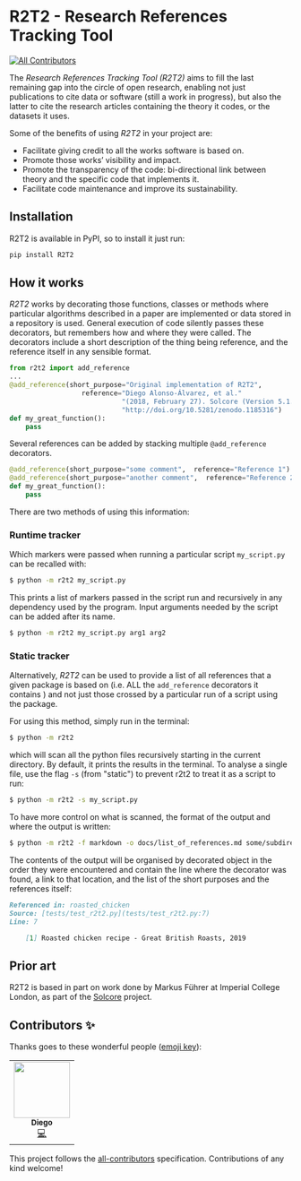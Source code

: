 # R2T2 - Research References Tracking Tool
<!-- ALL-CONTRIBUTORS-BADGE:START - Do not remove or modify this section -->
[![All Contributors](https://img.shields.io/badge/all_contributors-1-orange.svg?style=flat-square)](#contributors-)
<!-- ALL-CONTRIBUTORS-BADGE:END -->

The *Research References Tracking Tool (R2T2)* aims to fill the last remaining gap into the circle of open research, enabling not just publications to cite data or software (still a work in progress), but also the latter to cite the research articles containing the theory it codes, or the datasets it uses.

Some of the benefits of using *R2T2* in your project are:

- Facilitate giving credit to all the works software is based on. 
- Promote those works’ visibility and impact.
- Promote the transparency of the code: bi-directional link between theory and
 the specific code that implements it.
- Facilitate code maintenance and improve its sustainability.

## Installation

R2T2 is available in PyPI, so to install it just run:

```bash
pip install R2T2
```

## How it works

*R2T2* works by decorating those functions, classes or methods where
 particular algorithms described in a paper are implemented or data stored in
  a repository is used. General execution of code silently passes these
   decorators, but remembers how and where they were called. 
   The decorators include a short description of the thing being reference, and
    the reference itself in any sensible format.

```python
from r2t2 import add_reference
...
@add_reference(short_purpose="Original implementation of R2T2", 
                  reference="Diego Alonso-Álvarez, et al."
                            "(2018, February 27). Solcore (Version 5.1.0). Zenodo."
                            "http://doi.org/10.5281/zenodo.1185316")
def my_great_function():
    pass
```

Several references can be added by stacking multiple `@add_reference
` decorators.

```python
@add_reference(short_purpose="some comment",  reference="Reference 1")
@add_reference(short_purpose="another comment",  reference="Reference 2")
def my_great_function():
    pass
```

There are two methods of using this information:

### Runtime tracker

Which markers were passed when running a particular script `my_script.py` can be recalled with:
 
 ```bash 
$ python -m r2t2 my_script.py
```
 
This prints a list of markers passed in the script run and recursively in any
 dependency used by the program. Input arguments needed by the script can be
  added after its name.

 ```bash 
$ python -m r2t2 my_script.py arg1 arg2
```

### Static tracker

Alternatively, *R2T2* can be used to provide a list of all references that a
 given package is based on (i.e. ALL the `add_reference` decorators it contains
 ) and not just those crossed by a particular run of a script using the package.

For using this method, simply run in the terminal:

```bash 
$ python -m r2t2
```

which will scan all the python files recursively starting in the current
 directory. By default, it prints the results in the terminal. To analyse a single file, use the flag `-s` (from "static") to prevent r2t2 to treat it as a script to run:

 ```bash 
$ python -m r2t2 -s my_script.py
```
 
To have more control on what is scanned, the format of the output and where the
 output is written:

```bash 
$ python -m r2t2 -f markdown -o docs/list_of_references.md some/subdirectory 
```

The contents of the output will be organised by decorated object in the
 order they were encountered 
 and contain the line where the decorator was found, a link to that location, and the list of the short purposes and the references itself:

```markdown
Referenced in: roasted_chicken  
Source: [tests/test_r2t2.py](tests/test_r2t2.py:7)  
Line: 7

	[1] Roasted chicken recipe - Great British Roasts, 2019  
```

## Prior art

R2T2 is based in part on work done by Markus Führer at Imperial College London, as part of the [Solcore](https://github.com/qpv-research-group/solcore5) project.
## Contributors ✨

Thanks goes to these wonderful people ([emoji key](https://allcontributors.org/docs/en/emoji-key)):

<!-- ALL-CONTRIBUTORS-LIST:START - Do not remove or modify this section -->
<!-- prettier-ignore-start -->
<!-- markdownlint-disable -->
<table>
  <tr>
    <td align="center"><a href="https://www.imperial.ac.uk/admin-services/ict/self-service/research-support/rcs/research-software-engineering/"><img src="https://avatars1.githubusercontent.com/u/6095790?v=4" width="100px;" alt=""/><br /><sub><b>Diego</b></sub></a><br /><a href="https://github.com/ImperialCollegeLondon/R2T2/commits?author=dalonsoa" title="Code">💻</a></td>
  </tr>
</table>

<!-- markdownlint-enable -->
<!-- prettier-ignore-end -->
<!-- ALL-CONTRIBUTORS-LIST:END -->

This project follows the [all-contributors](https://github.com/all-contributors/all-contributors) specification. Contributions of any kind welcome!